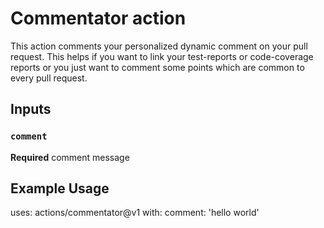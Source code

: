 # Commentator action
This action comments your personalized dynamic comment on your pull request. This helps if you want to link your test-reports or code-coverage reports or you just want to comment some points which are common to every pull request.

## Inputs
### `comment`
**Required** comment message

## Example Usage
uses: actions/commentator@v1
with:
  comment: 'hello world'
